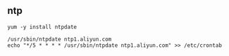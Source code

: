 ## ntp

    yum -y install ntpdate
    
    /usr/sbin/ntpdate ntp1.aliyun.com
    echo "*/5 * * * * /usr/sbin/ntpdate ntp1.aliyun.com" >> /etc/crontab